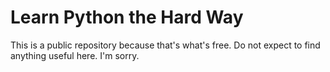 # Learn Python the Hard Way

This is a public repository because that's what's free. Do not expect to find anything useful here. I'm sorry.
